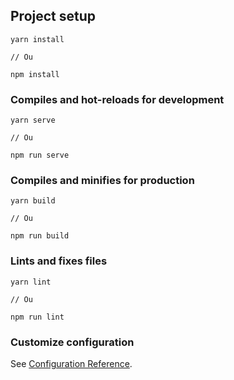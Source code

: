 ## Project setup
```
yarn install

// Ou

npm install
```

### Compiles and hot-reloads for development
```
yarn serve

// Ou

npm run serve
```

### Compiles and minifies for production
```
yarn build

// Ou

npm run build
```

### Lints and fixes files
```
yarn lint

// Ou

npm run lint
```

### Customize configuration
See [Configuration Reference](https://cli.vuejs.org/config/).
